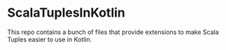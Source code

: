 # ScalaTuplesInKotlin
This repo contains a bunch of files that provide extensions to make Scala Tuples easier to use in Kotlin.
